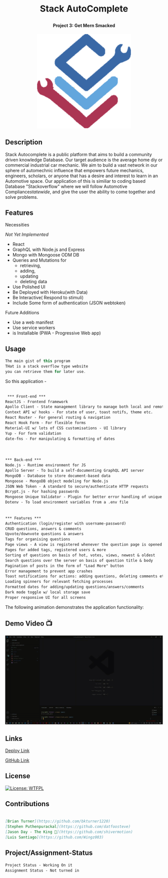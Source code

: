 <link rel="preconnect" href="https://fonts.googleapis.com">
<link rel="preconnect" href="https://fonts.gstatic.com" crossorigin>
<link href="https://fonts.googleapis.com/css2?family=Open+Sans&family=Orbitron:wght@777&family=Roboto+Mono:wght@500&display=swap" rel="stylesheet">

# <p align="center"> **Stack AutoComplete**
#### <p align="center">Project 3: Get Mern Smacked
 
</p>

<p align="center">
 
  <img width="300" height="300" src="./client/public/autocomplete256.png">
 
</p>


## Description

Stack Autocomplete is a public platform that aims to build a community driven knowledge Database. Our target audience is the average home diy or commercial industrial car mechanic. We aim to build a vast network in our sphere of automechnic influence that empowers future mechanics, engineers, scholars, or anyone that has a desire and interest to learn in an Automotive space. Our application of this is similiar to coding based Database "Stackoverflow" where we will follow Automotive Compliance*statewide*, and give the user the ability to come together and solve problems.


## Features
Necessities
 
 *Not Yet Implemented*
 * React
 * GraphQL with Node.js and Express
 * Mongo with Mongoose ODM DB
 * Queries and Mutations for 
     * retrieving, 
     * adding, 
     * updating
     * deleting data
 * Use Polished UI
 * Be Deployed with Heroku(with Data)
 * Be Interactive( Respond to stimuli)
 * Include Some form of authentication (JSON webtoken)

Future Additions
 * Use a web manifest
 * Use service workers
 * is Installable (PWA - Progressive Web app)

## Usage

```c++
The main gist of this program
THat is a stack overflow type website
you can retrieve them for later use.
```

So this application - 

```md

 *** Front-end ***
ReactJS - Frontend framework
Apollo Client - State management library to manage both local and remote data with GraphQL
Context API w/ hooks - For state of user, toast notifs, theme etc.
React Router - For general routing & navigation
React Hook Form - For flexible forms
Material-UI w/ lots of CSS customisations - UI library
Yup - For form validation
date-fns - For manipulating & formatting of dates



*** Back-end ***
Node.js - Runtime environment for JS
Apollo Server - To build a self-documenting GraphQL API server
MongoDB - Database to store document-based data
Mongoose - MongoDB object modeling for Node.js
JSON Web Token - A standard to secure/authenticate HTTP requests
Bcrypt.js - For hashing passwords
Mongoose Unique Validator - Plugin for better error handling of unique fields within Mongoose schema
Dotenv - To load environment variables from a .env file


*** Features ***
Authentication (login/register with username-password)
CRUD questions, answers & comments
Upvote/downvote questions & answers
Tags for organising questions
Page views - A view is registered whenever the question page is opened
Pages for added tags, registered users & more
Sorting of questions on basis of hot, votes, views, newest & oldest
Search questions over the server on basis of question title & body
Pagination of posts in the form of "Load More" button
Error management to prevent app crashes
Toast notifications for actions: adding questions, deleting comments etc.
Loading spinners for relevant fetching processes
Formatted dates for adding/updating questions/answers/comments
Dark mode toggle w/ local storage save
Proper responsive UI for all screens

```


The following animation demonstrates the application functionality:

## Demo Video 📺 <a name='demo'></a>
![alt text](./assets/Demo/demo_stackauto.gif)

## Links

[Deploy Link](https://warm-hollows-57270.herokuapp.com/)

[GitHub Link](https://github.com/bkturner1220/stack_autocomplete)

## License

[![License: WTFPL](https://img.shields.io/badge/License-WTFPL-brightgreen.svg)](http://www.wtfpl.net/about/)

## Contributions
```md

[Brian Turner](https://github.com/bkturner1220)
[Stephen Puthenpurackal](https://github.com/datfoosteve)
[Jason Day - The King 👑](https://github.com/shivermotion)
[Luis Santiago](https://github.com/Wingz003)
```
## Project/Assignment-Status
```md
Project Status - Working On it
Assignment Status - Not turned in
